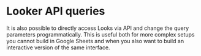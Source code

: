 # Looker API queries

It is also possible to directly access Looks via API and change the query parameters programmatically.
This is useful both for more complex setups you cannot build in Google Sheets and when you also want
to build an interactive version of the same interface.